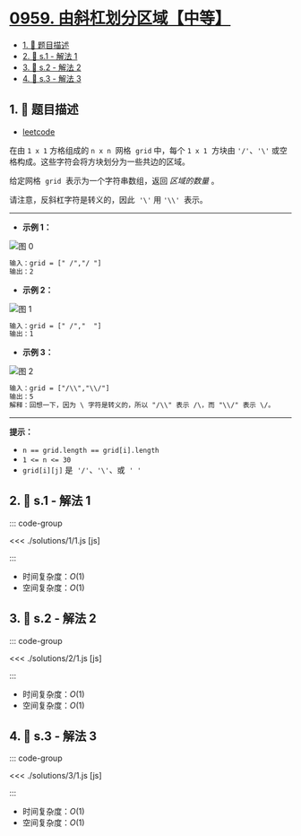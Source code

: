 # [0959. 由斜杠划分区域【中等】](https://github.com/tnotesjs/TNotes.leetcode/tree/main/notes/0959.%20%E7%94%B1%E6%96%9C%E6%9D%A0%E5%88%92%E5%88%86%E5%8C%BA%E5%9F%9F%E3%80%90%E4%B8%AD%E7%AD%89%E3%80%91)

<!-- region:toc -->

- [1. 📝 题目描述](#1--题目描述)
- [2. 🎯 s.1 - 解法 1](#2--s1---解法-1)
- [3. 🎯 s.2 - 解法 2](#3--s2---解法-2)
- [4. 🎯 s.3 - 解法 3](#4--s3---解法-3)

<!-- endregion:toc -->

## 1. 📝 题目描述

- [leetcode](https://leetcode.cn/problems/regions-cut-by-slashes/)

在由 `1 x 1` 方格组成的 `n x n`  网格  `grid` 中，每个 `1 x 1`  方块由 `'/'`、`'\'` 或空格构成。这些字符会将方块划分为一些共边的区域。

给定网格  `grid`  表示为一个字符串数组，返回 _区域的数量_ 。

请注意，反斜杠字符是转义的，因此  `'\'` 用 `'\\'`  表示。

---

- **示例 1：**

![图 0](https://cdn.jsdelivr.net/gh/tnotesjs/imgs@main/2025-09-16-21-24-23.png)

```txt
输入：grid = [" /","/ "]
输出：2
```

- **示例 2：**

![图 1](https://cdn.jsdelivr.net/gh/tnotesjs/imgs@main/2025-09-16-21-24-31.png)

```txt
输入：grid = [" /","  "]
输出：1
```

- **示例 3：**

![图 2](https://cdn.jsdelivr.net/gh/tnotesjs/imgs@main/2025-09-16-21-24-39.png)

```txt
输入：grid = ["/\\","\\/"]
输出：5
解释：回想一下，因为 \ 字符是转义的，所以 "/\\" 表示 /\，而 "\\/" 表示 \/。
```

---

**提示：**

- `n == grid.length == grid[i].length`
- `1 <= n <= 30`
- `grid[i][j]` 是  `'/'`、`'\'`、或  `' '`

## 2. 🎯 s.1 - 解法 1

::: code-group

<<< ./solutions/1/1.js [js]

:::

- 时间复杂度：$O(1)$
- 空间复杂度：$O(1)$

## 3. 🎯 s.2 - 解法 2

::: code-group

<<< ./solutions/2/1.js [js]

:::

- 时间复杂度：$O(1)$
- 空间复杂度：$O(1)$

## 4. 🎯 s.3 - 解法 3

::: code-group

<<< ./solutions/3/1.js [js]

:::

- 时间复杂度：$O(1)$
- 空间复杂度：$O(1)$
